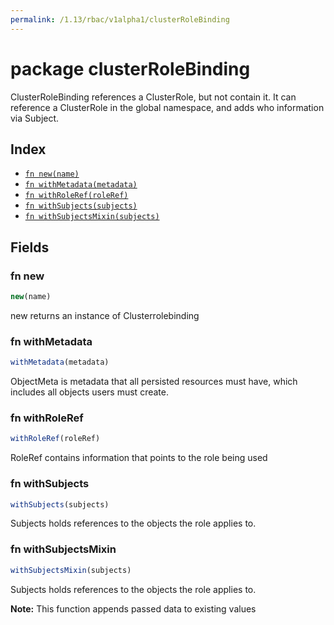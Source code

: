 ```yaml
---
permalink: /1.13/rbac/v1alpha1/clusterRoleBinding
---
```


# package clusterRoleBinding

ClusterRoleBinding references a ClusterRole, but not contain it.  It can reference a ClusterRole in the global namespace, and adds who information via Subject.

## Index

* [`fn new(name)`](#fn-new)
* [`fn withMetadata(metadata)`](#fn-withmetadata)
* [`fn withRoleRef(roleRef)`](#fn-withroleref)
* [`fn withSubjects(subjects)`](#fn-withsubjects)
* [`fn withSubjectsMixin(subjects)`](#fn-withsubjectsmixin)

## Fields

### fn new

```ts
new(name)
```

new returns an instance of Clusterrolebinding

### fn withMetadata

```ts
withMetadata(metadata)
```

ObjectMeta is metadata that all persisted resources must have, which includes all objects users must create.

### fn withRoleRef

```ts
withRoleRef(roleRef)
```

RoleRef contains information that points to the role being used

### fn withSubjects

```ts
withSubjects(subjects)
```

Subjects holds references to the objects the role applies to.

### fn withSubjectsMixin

```ts
withSubjectsMixin(subjects)
```

Subjects holds references to the objects the role applies to.

**Note:** This function appends passed data to existing values